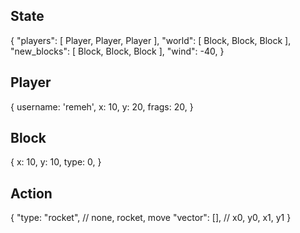 State
--

{
    "players": [ Player, Player, Player ],
    "world": [ Block, Block, Block ],
    "new_blocks": [ Block, Block, Block ],
    "wind": -40,
}

Player
--

{
    username: 'remeh',
    x: 10,
    y: 20,
    frags: 20,
}

Block
--

{
    x: 10,
    y: 10,
    type: 0,
}


Action
--

{
    "type: "rocket", // none, rocket, move
    "vector": [], // x0, y0, x1, y1
}
